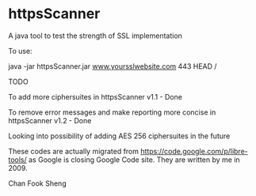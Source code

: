 # httpsScanner

A java tool to test the strength of SSL implementation 

To use:

java -jar httpsScanner.jar www.yoursslwebsite.com 443 HEAD /


TODO

To add more ciphersuites in httpsScanner v1.1 - Done

To remove error messages and make reporting more concise in httpsScanner v1.2 - Done

Looking into possibility of adding AES 256 ciphersuites in the future


These codes are actually migrated from https://code.google.com/p/libre-tools/ as Google is closing Google Code site. They are written by me in 2009.


Chan Fook Sheng